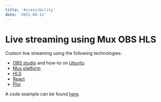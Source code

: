 ```yaml
---
title: 'Accessibility'
date: '2021-04-12'
---
```


# Live streaming using Mux OBS HLS

Custom live streaming using the following technologies:
- [OBS studio](https://obsproject.com/) and how-to on [Ubuntu](https://doc.ubuntu-fr.org/obs) 
- [Mux platform](https://mux.com/)
- [HLS](https://hls-js.netlify.app/demo/) 
- [React](https://reactjs.org/)
- [Plyr](https://plyr.io/)


A code example can be found [here](https://codesandbox.io/s/gallant-hooks-9w3xo?file=/src/VideoPlayer.js).